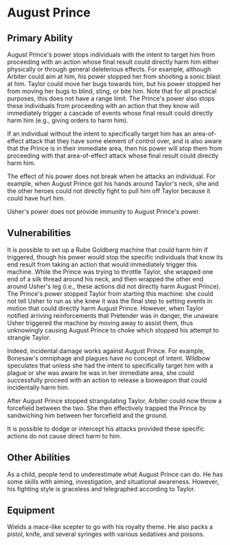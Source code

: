 # August Prince
## Primary Ability
August Prince's power stops individuals with the intent to target him from proceeding with an action whose final result could directly harm him either physically or through general deleterious effects. For example, although Arbiter could aim at him, his power stopped her from shooting a sonic blast at him. Taylor could move her bugs towards him, but his power stopped her from moving her bugs to blind, sting, or bite him. Note that for all practical purposes, this does not have a range limit. The Prince's power also stops these individuals from proceeding with an action that they know will immediately trigger a cascade of events whose final result could directly harm him (e.g., giving orders to harm him).

If an individual without the intent to specifically target him has an area-of-effect attack that they have some element of control over, and is also aware that the Prince is in their immediate area, then his power will stop them from proceeding with that area-of-effect attack whose final result could directly harm him.

The effect of his power does not break when he attacks an individual. For example, when August Prince got his hands around Taylor's neck, she and the other heroes could not directly fight to pull him off Taylor because it could have hurt him.

Usher's power does not provide immunity to August Prince's power.

## Vulnerabilities
It is possible to set up a Rube Goldberg machine that could harm him if triggered, though his power would stop the specific individuals that know its end result from taking an action that would immediately trigger this machine. While the Prince was trying to throttle Taylor, she wrapped one end of a silk thread around his neck, and then wrapped the other end around Usher's leg (i.e., these actions did not directly harm August Prince). The Prince's power stopped Taylor from starting this machine: she could not tell Usher to run as she knew it was the final step to setting events in motion that could directly harm August Prince. However, when Taylor notified arriving reinforcements that Pretender was in danger, the unaware Usher triggered the machine by moving away to assist them, thus unknowingly causing August Prince to choke which stopped his attempt to strangle Taylor.

Indeed, incidental damage works against August Prince. For example, Bonesaw's omniphage and plagues have no concept of intent. Wildbow speculates that unless she had the intent to specifically target him with a plague or she was aware he was in her immediate area, she could successfully proceed with an action to release a bioweapon that could incidentally harm him.

After August Prince stopped strangulating Taylor, Arbiter could now throw a forcefield between the two. She then effectively trapped the Prince by sandwiching him between her forcefield and the ground.

It is possible to dodge or intercept his attacks provided these specific actions do not cause direct harm to him.

## Other Abilities
As a child, people tend to underestimate what August Prince can do. He has some skills with aiming, investigation, and situational awareness. However, his fighting style is graceless and telegraphed according to Taylor.

## Equipment
Wields a mace-like scepter to go with his royalty theme. He also packs a pistol, knife, and several syringes with various sedatives and poisons.
